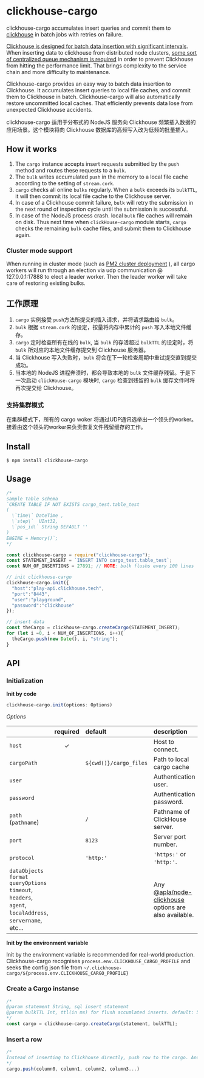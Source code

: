 # clickhouse-cargo
clickhouse-cargo accumulates insert queries and commit them to [clickhouse](https://clickhouse.yandex/) in batch jobs with retries on failure.

[Clickhouse is designed for batch data insertion with significant intervals](https://clickhouse.tech/docs/en/introduction/performance/#performance-when-inserting-data).
When inserting data to clickhouse from distributed node clusters, [some sort of centralized queue mechanism is required](https://github.com/ClickHouse/ClickHouse/issues/1067#issuecomment-320471793) in order to prevent Clickhouse from hitting the performance limit.
That brings complexity to the service chain and more difficulty to maintenance.

Clickhouse-cargo provides an easy way to batch data insertion to Clickhouse. It accumulates insert queries to local file caches, and commit them to Clickhouse in batch. Clickhouse-cargo will also automatically restore uncommitted local caches. That efficiently prevents data lose from unexpected Clickhouse accidents.

clickhouse-cargo 适用于分布式的 NodeJS 服务向 Clickhouse 频繁插入数据的应用场景。这个模块将向 Clickhouse 数据库的高频写入改为低频的批量插入。

## How it works

 1. The `cargo` instance accepts insert requests submitted by the `push` method and routes these requests to a `bulk`.
 2. The `bulk` writes accumulated `push` in the memory to a local file cache according to the setting of `stream.cork`.
 3. `cargo` checks all online `bulks` regularly. When a `bulk` exceeds its `bulkTTL`,  it will then commit its local file cache to the Clickhouse server.
 4. In case of a Clickhouse commit failure, `bulk` will retry the submission in the next round of inspection cycle until the submission is successful.
 5. In case of the NodeJS process crash. local `bulk` file caches will remain on disk. Thus next time when `clickHouse-cargo` module starts, `cargo` checks the remaining `bulk` cache files, and submit them to Clickhouse again.

### Cluster mode support

When running in cluster mode (such as [PM2 cluster deployment](https://pm2.keymetrics.io/docs/usage/cluster-mode/) ), all cargo workers will run through an election via udp communication @ 127.0.0.1:17888 to elect a leader worker. Then the leader worker will take care of restoring existing bulks.

## 工作原理

 1. `cargo` 实例接受 `push`方法所提交的插入请求，并将请求路由给 `bulk`。
 2. `bulk` 根据 `stream.cork` 的设定，按量将内存中累计的 `push` 写入本地文件缓存。
 3. `cargo` 定时检查所有在线的 `bulk`, 当 `bulk` 的存活超过 `bulkTTL` 的设定时，将 `bulk` 所对应的本地文件缓存提交到 Clickhouse 服务器。
 4. 当 Clickhouse 写入失败时，`bulk` 将会在下一轮检查周期中重试提交直到提交成功。
 5. 当本地的 NodeJS 进程奔溃时，都会导致本地的 `bulk` 文件缓存残留。于是下一次启动 `clickHouse-cargo` 模块时, `cargo` 检查到残留的 `bulk` 缓存文件时将再次提交给 Clickhouse。

### 支持集群模式

在集群模式下，所有的 cargo woker 将通过UDP通讯选举出一个领头的worker。 接着由这个领头的worker来负责恢复文件残留缓存的工作。


## Install
```
$ npm install clickhouse-cargo
```

## Usage

```javascript
/*
sample table schema
`CREATE TABLE IF NOT EXISTS cargo_test.table_test
(
  \`time\` DateTime ,
  \`step\`  UInt32,
  \`pos_id\` String DEFAULT ''
)
ENGINE = Memory()`;
*/

const clickhouse-cargo = require("clickhouse-cargo");
const STATEMENT_INSERT = `INSERT INTO cargo_test.table_test`;
const NUM_OF_INSERTIONS = 27891; // NOTE: bulk flushs every 100 lines

// init clickhouse-cargo
clickhouse-cargo.init({
  "host":"play-api.clickhouse.tech",
  "port":"8443",
  "user":"playground",
  "password":"clickhouse"
});

// insert data
const theCargo = clickhouse-cargo.createCargo(STATEMENT_INSERT);
for (let i =0, i < NUM_OF_INSERTIONS, i++){
  theCargo.push(new Date(), i, "string");
}
```

## API

### Initialization

__Init by code__


```javascript
clickhouse-cargo.init(options: Options)
```

*Options*

|                  | required | default       | description
| :--------------- | :------: | :------------ | :----------
| `host`           | ✓        |               | Host to connect.
| `cargoPath`      |          | `${cwd()}/cargo_files`              | Path to local cargo cache
| `user`           |          |               | Authentication user.
| `password`       |          |               | Authentication password.
| `path` (`pathname`) |       | `/`           | Pathname of ClickHouse server.
| `port`           |          | `8123`        | Server port number.
| `protocol`       |          | `'http:'`     | `'https:'` or `'http:'`.
| `dataObjects` <br /> `format` <br />`queryOptions` <br /> `timeout`, <br /> `headers`, <br /> `agent`, <br /> `localAddress`, <br /> `servername`, <br /> etc… |   |   |  Any [@apla/node-clickhouse](https://github.com/apla/node-clickhouse#new-clickhouseoptions-options) options are also available.


__Init by the environment variable__

Init by the environment variable is recommended for real-world production.
Clickhouse-cargo recognises `process.env.CLICKHOUSE_CARGO_PROFILE` and seeks the config json file from `~/.clickhouse-cargo/${process.env.CLICKHOUSE_CARGO_PROFILE}`


### Create a Cargo instanse

```javascript
/*
@param statement String, sql insert statement
@param bulkTTL Int, ttl(in ms) for flush accumlated inserts. default: 5000, min: 1000
*/
const cargo = clickhouse-cargo.createCargo(statement, bulkTTL);
```

### Insert a row
```javascript
/*
Instead of inserting to Clickhouse directly, push row to the cargo. And the cargo will commit accumulated insertions to Clickhouse in batch.
*/
cargo.push(column0, column1, column2, column3...)
```




